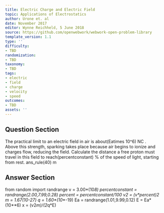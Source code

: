 ```yaml
---
title: Electric Charge and Electric Field
topic: Applications of Electrostatics
author: Urone et. al
date: November 2017
editor: Wynne Reichheld, 5 June 2018
source: https://github.com/openwebwork/webwork-open-problem-library
template_version: 1.1
type: ''
difficulty:
- TBD
randomization:
- TBD
taxonomy:
- TBD
tags:
- electric
- field
- charge
- velocity
- speed
outcomes:
- TBD
assets: ''
---
```


## Question Section 

The practical limit to an electric field in air is about(Eatimes 10^6) NC . Above this strength, sparking takes place because air begins to ionize and charges flow, reducing the field. 
Calculate the distance a free proton must travel in this field to reach(percentconstant) % of the speed of light, starting from rest. 
ans_rule(40) m



## Answer Section

from random import randrange
v = 3.00*(10**8)
percentconstant = randrange(2.00,7.99,0.28)
percent = percentconstant/100
v2 = (v*percent)**2
m = 1.67*(10**-27)
q = 1.60*(10**-19)
Ea = randrange(1.01,9.99,0.12)
E = Ea*(10**6)
x = (v2*m)/(2*q*E)